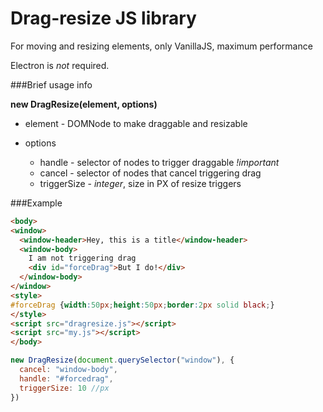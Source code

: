 # Drag-resize JS library

For moving and resizing elements, only VanillaJS, maximum performance

Electron is _not_ required.

###Brief usage info

**new DragResize(element, options)**

 - element - DOMNode to make draggable and resizable
 - options
 
   - handle - selector of nodes to trigger draggable _!important_
   - cancel - selector of nodes that cancel triggering drag
   - triggerSize - _integer_, size in PX of resize triggers
 
###Example
```html
<body>
<window>
  <window-header>Hey, this is a title</window-header>
  <window-body>
    I am not triggering drag
    <div id="forceDrag">But I do!</div>
  </window-body>
</window>
<style>
#forceDrag {width:50px;height:50px;border:2px solid black;}
</style>
<script src="dragresize.js"></script>
<script src="my.js"></script>
</body>
```
```javascript
new DragResize(document.querySelector("window"), {
  cancel: "window-body",
  handle: "#forcedrag",
  triggerSize: 10 //px
})
```